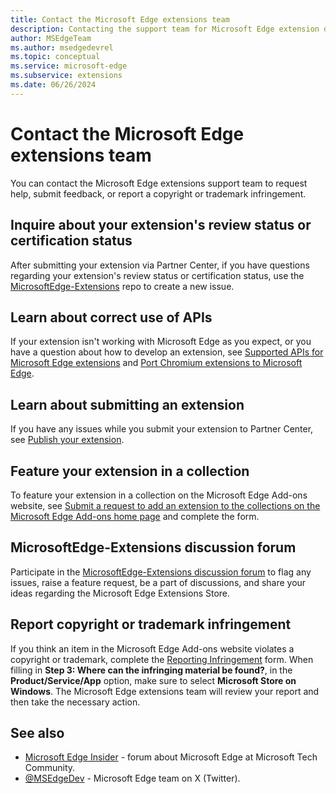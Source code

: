 ```yaml
---
title: Contact the Microsoft Edge extensions team
description: Contacting the support team for Microsoft Edge extension development.
author: MSEdgeTeam
ms.author: msedgedevrel
ms.topic: conceptual
ms.service: microsoft-edge
ms.subservice: extensions
ms.date: 06/26/2024
---
```

# Contact the Microsoft Edge extensions team

<!-- 
existing h2 sections:

Inquire about your extension's review status or certification status
Learn about correct use of APIs
Learn about submitting an extension
Feature your extension in a collection
Participate in the discussion forum
Report copyright or trademark infringement

h2 sections per draft outline (July 3 2024):

Request help or submit feedback
Report copyright or trademark infringement
Log your tickets via Partner Center
Connect with Community
-->

You can contact the Microsoft Edge extensions support team to request help, submit feedback, or report a copyright or trademark infringement.


<!-- ====================================================================== -->
## Inquire about your extension's review status or certification status

After submitting your extension via Partner Center, if you have questions regarding your extension's review status or certification status, use the [MicrosoftEdge-Extensions](https://github.com/microsoft/MicrosoftEdge-Extensions/issues/new/choose) repo to create a new issue.


<!-- ====================================================================== -->
## Learn about correct use of APIs

If your extension isn't working with Microsoft Edge as you expect, or you have a question about how to develop an extension, see [Supported APIs for Microsoft Edge extensions](../developer-guide/api-support.md) and [Port Chromium extensions to Microsoft Edge](../developer-guide/port-chrome-extension.md).


<!-- ====================================================================== -->
## Learn about submitting an extension

If you have any issues while you submit your extension to Partner Center, see [Publish your extension](publish-extension.md).


<!-- ====================================================================== -->
## Feature your extension in a collection

To feature your extension in a collection on the Microsoft Edge Add-ons website, see [Submit a request to add an extension to the collections on the Microsoft Edge Add-ons home page](https://forms.office.com/Pages/ResponsePage.aspx?id=v4j5cvGGr0GRqy180BHbRw01UwyBfAxNna_1ZkP3X2VUN0lBSU1YMEU3VFY0VURRODEwSjgwU00yRy4u) and complete the form.


<!-- ====================================================================== -->
## MicrosoftEdge-Extensions discussion forum

Participate in the [MicrosoftEdge-Extensions discussion forum](https://github.com/microsoft/MicrosoftEdge-Extensions/discussions) to flag any issues, raise a feature request, be a part of discussions, and share your ideas regarding the Microsoft Edge Extensions Store.


<!-- ====================================================================== -->
## Report copyright or trademark infringement

If you think an item in the Microsoft Edge Add-ons website violates a copyright or trademark, complete the [Reporting Infringement](https://www.microsoft.com/concern/dmca) form.  When filling in **Step 3: Where can the infringing material be found?**, in the **Product/Service/App** option, make sure to select **Microsoft Store on Windows**.  The Microsoft Edge extensions team will review your report and then take the necessary action.


<!-- ====================================================================== -->
## See also

* [Microsoft Edge Insider](https://techcommunity.microsoft.com/t5/microsoft-edge-insider/ct-p/MicrosoftEdgeInsider) - forum about Microsoft Edge at Microsoft Tech Community.
* [@MSEdgeDev](https://twitter.com/msedgedev/) - Microsoft Edge team on X (Twitter).
